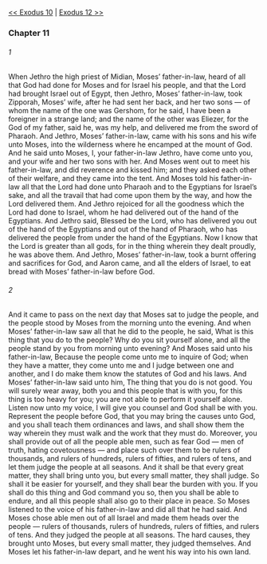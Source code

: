 [<< Exodus 10](Exodus%2010)  |  [Exodus 12 >>](Exodus%2012)

### Chapter 11
###### 1
When Jethro the high priest of Midian, Moses’ father-in-law, heard of all that God had done for Moses and for Israel his people, and that the Lord had brought Israel out of Egypt, then Jethro, Moses’ father-in-law, took Zipporah, Moses’ wife, after he had sent her back, and her two sons — of whom the name of the one was Gershom, for he said, I have been a foreigner in a strange land; and the name of the other was Eliezer, for the God of my father, said he, was my help, and delivered me from the sword of Pharaoh. And Jethro, Moses’ father-in-law, came with his sons and his wife unto Moses, into the wilderness where he encamped at the mount of God. And he said unto Moses, I, your father-in-law Jethro, have come unto you, and your wife and her two sons with her. And Moses went out to meet his father-in-law, and did reverence and kissed him; and they asked each other of their welfare, and they came into the tent. And Moses told his father-in-law all that the Lord had done unto Pharaoh and to the Egyptians for Israel’s sake, and all the travail that had come upon them by the way, and how the Lord delivered them. And Jethro rejoiced for all the goodness which the Lord had done to Israel, whom he had delivered out of the hand of the Egyptians. And Jethro said, Blessed be the Lord, who has delivered you out of the hand of the Egyptians and out of the hand of Pharaoh, who has delivered the people from under the hand of the Egyptians. Now I know that the Lord is greater than all gods, for in the thing wherein they dealt proudly, he was above them. And Jethro, Moses’ father-in-law, took a burnt offering and sacrifices for God, and Aaron came, and all the elders of Israel, to eat bread with Moses’ father-in-law before God.

###### 2
And it came to pass on the next day that Moses sat to judge the people, and the people stood by Moses from the morning unto the evening. And when Moses’ father-in-law saw all that he did to the people, he said, What is this thing that you do to the people? Why do you sit yourself alone, and all the people stand by you from morning unto evening? And Moses said unto his father-in-law, Because the people come unto me to inquire of God; when they have a matter, they come unto me and I judge between one and another, and I do make them know the statutes of God and his laws. And Moses’ father-in-law said unto him, The thing that you do is not good. You will surely wear away, both you and this people that is with you, for this thing is too heavy for you; you are not able to perform it yourself alone. Listen now unto my voice, I will give you counsel and God shall be with you. Represent the people before God, that you may bring the causes unto God, and you shall teach them ordinances and laws, and shall show them the way wherein they must walk and the work that they must do. Moreover, you shall provide out of all the people able men, such as fear God — men of truth, hating covetousness — and place such over them to be rulers of thousands, and rulers of hundreds, rulers of fifties, and rulers of tens, and let them judge the people at all seasons. And it shall be that every great matter, they shall bring unto you, but every small matter, they shall judge. So shall it be easier for yourself, and they shall bear the burden with you. If you shall do this thing and God command you so, then you shall be able to endure, and all this people shall also go to their place in peace. So Moses listened to the voice of his father-in-law and did all that he had said. And Moses chose able men out of all Israel and made them heads over the people — rulers of thousands, rulers of hundreds, rulers of fifties, and rulers of tens. And they judged the people at all seasons. The hard causes, they brought unto Moses, but every small matter, they judged themselves. And Moses let his father-in-law depart, and he went his way into his own land.